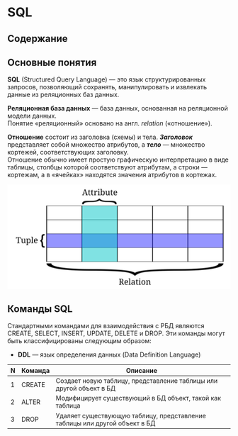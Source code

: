 # SQL

## Содержание



## Основные понятия

**SQL** (Structured Query Language) — это язык структурированных запросов, позволяющий сохранять, манипулировать и извлекать данные из реляционных баз данных.

**Реляционная база данных** — база данных, основанная на реляционной модели данных.  
Понятие «реляционный» основано на англ. *relation* («отношение»).

**Отношение** состоит из заголовка (схемы) и тела. ***Заголовок*** представляет собой множество атрибутов, а ***тело*** — множество кортежей, соответствующих заголовку.  
Отношение обычно имеет простую графическую интерпретацию в виде таблицы, столбцы которой соответствуют атрибутам, а строки — кортежам, а в «ячейках» находятся значения атрибутов в кортежах.

![Отношение](https://github.com/ilsinyakov/QA_Theory/blob/main/Pictures/Relational_database_terms.svg)

## Команды SQL

Стандартными командами для взаимодействия с РБД являются CREATE, SELECT, INSERT, UPDATE, DELETE и DROP. Эти команды могут быть классифицированы следующим образом:
* **DDL** — язык определения данных (Data Definition Language)

|N|Команда|Описание|
|--|--|--|
|1|CREATE|Создает новую таблицу, представление таблицы или другой объект в БД|
|2|ALTER|Модифицирует существующий в БД объект, такой как таблица|
|3|DROP|Удаляет существующую таблицу, представление таблицы или другой объект в БД|

